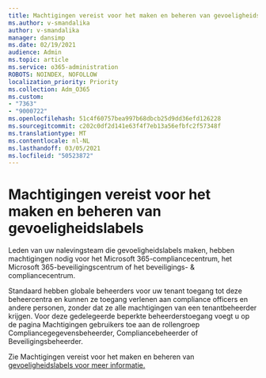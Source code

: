```yaml
---
title: Machtigingen vereist voor het maken en beheren van gevoeligheidslabels
ms.author: v-smandalika
author: v-smandalika
manager: dansimp
ms.date: 02/19/2021
audience: Admin
ms.topic: article
ms.service: o365-administration
ROBOTS: NOINDEX, NOFOLLOW
localization_priority: Priority
ms.collection: Adm_O365
ms.custom:
- "7363"
- "9000722"
ms.openlocfilehash: 51c4f60757bea997b68dbcb25d9dd36efd126228
ms.sourcegitcommit: c202c0df2d141e63f4f7eb13a56efbfc2f57348f
ms.translationtype: MT
ms.contentlocale: nl-NL
ms.lasthandoff: 03/05/2021
ms.locfileid: "50523872"
---
```

# <a name="permissions-required-to-create-and-manage-sensitivity-labels"></a>Machtigingen vereist voor het maken en beheren van gevoeligheidslabels

Leden van uw nalevingsteam die gevoeligheidslabels maken, hebben machtigingen nodig voor het Microsoft 365-compliancecentrum, het Microsoft 365-beveiligingscentrum of het beveiligings- & compliancecentrum.

Standaard hebben globale beheerders voor uw tenant toegang tot deze beheercentra en kunnen ze toegang verlenen aan compliance officers en andere personen, zonder dat ze alle machtigingen van een tenantbeheerder krijgen. Voor deze gedelegeerde beperkte beheerderstoegang voegt u op de pagina Machtigingen gebruikers toe aan de rollengroep Compliancegegevensbeheerder, Compliancebeheerder of Beveiligingsbeheerder. 

Zie Machtigingen vereist voor het maken en beheren van [gevoeligheidslabels voor meer informatie.](https://docs.microsoft.com/microsoft-365/compliance/get-started-with-sensitivity-labels)